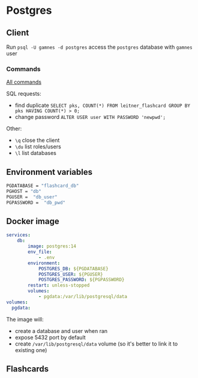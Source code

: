 # Postgres

## Client
Run `psql -U gamnes -d postgres` access the `postgres` database with `gamnes` user

### Commands

[All commands](https://www.postgresql.org/docs/current/app-psql.html)

SQL requests:

- find duplicate `SELECT pks, COUNT(*) FROM leitner_flashcard GROUP BY pks HAVING COUNT(*) > 0;`
- change password `ALTER USER user WITH PASSWORD 'newpwd';`

Other:

- `\q` close the client
- `\du` list roles/users
- `\l` list databases

## Environment variables

```sh title=".env"
PGDATABASE = "flashcard_db"
PGHOST = "db"
PGUSER =  "db_user"
PGPASSWORD =  "db_pwd"
```

## Docker image

```yaml title="docker-compose.yml"
services:
    db:
        image: postgres:14
        env_file:
            - .env
        environment:
            POSTGRES_DB: ${PGDATABASE}
            POSTGRES_USER: ${PGUSER}
            POSTGRES_PASSWORD: ${PGPASSWORD}
        restart: unless-stopped
        volumes:
            - pgdata:/var/lib/postgresql/data
volumes:
  pgdata:
```

The image will:

- create a database and user when ran
- expose 5432 port by default
- create `/var/lib/postgresql/data` volume (so it's better to link it to existing one)

## Flashcards